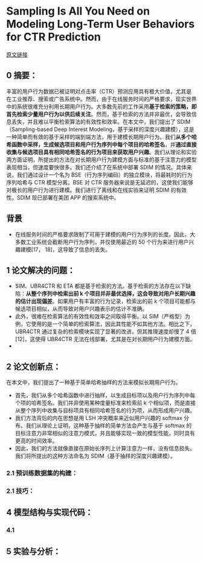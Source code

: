 # Sampling Is All You Need on Modeling Long-Term User Behaviors for CTR Prediction
[原文链接](https://doi.org/10.1145/3383313.3412236)
## 0 摘要：
丰富的用户行为数据已被证明对点击率（CTR）预测应用具有极大价值，尤其是在工业推荐、搜索或广告系统中。然而，由于在线服务时间的严格要求，现实世界中的系统很难充分利用长期用户行为。大多数先前的工作采用**基于检索的策略，即首先检索少量用户行为以供后续关注**。然而，基于检索的方法并非最优，会导致信息丢失，并且难以平衡检索算法的有效性和效率。在本文中，我们提出了 SDIM（Sampling-based Deep Interest Modeling，基于采样的深度兴趣建模），这是一种简单而有效的基于采样的端到端方法，用于建模长期用户行为。我们**从多个哈希函数中采样，生成候选项目和用户行为序列中每个项目的哈希签名**，并**通过直接收集与候选项目具有相同哈希签名的行为项目来获取用户兴趣**。我们从理论和实验两方面证明，所提出的方法在对长期用户行为建模方面与标准的基于注意力的模型表现相当，但速度要快很多。我们还介绍了在系统中部署 SDIM 的情况。具体来说，我们通过设计一个名为 BSE（行为序列编码）的独立模块，将最耗时的行为序列哈希与 CTR 模型分离。BSE 对 CTR 服务器来说是无延迟的，这使我们能够对极长的用户行为进行建模。我们进行了离线和在线实验来证明 SDIM 的有效性。SDIM 现已部署在美团 APP 的搜索系统中。

## 背景
* 在线服务时间的严格要求限制了可用于建模的用户行为序列的长度。因此，大多数工业系统会截断用户行为序列，并仅使用最近的 50 个行为来进行用户兴趣建模[17， 18]，这导致了信息的丢失。

## 1 论文解决的问题：
* SIM、UBR4CTR 和 ETA 都是基于检索的方法。基于检索的方法存在以下缺陷：**从整个序列中检索出前 k 个项目并非最优选择，这会导致对用户长期兴趣的估计出现偏差**。如果用户有丰富的行为记录，检索出的前 k 个项目可能都与候选项目相似，从而导致对用户兴趣表示的估计不准确。
* 此外，很难在检索算法的有效性和效率之间取得平衡。以 SIM（严格型）为例，它使用的是一个简单的检索算法，因此其性能不如其他方法。相比之下，UBR4CTR 通过复杂的检索模块实现了显著的改进，但其推理速度却慢了 4 倍[12]，这使得 UBR4CTR 无法在线部署，尤其是在对长期用户行为建模方面。
* 
## 2 论文创新点：
在本文中，我们提出了一种基于简单哈希抽样的方法来模拟长期用户行为。
* 首先，我们从多个哈希函数中进行抽样，以生成目标项以及用户行为序列中每个项的哈希签名。我们并非使用某种度量标准来检索前 k 个相似项，而是直接从整个序列中收集与目标项具有相同哈希签名的行为项，从而形成用户兴趣。
* 我们方法背后的内在思想是用 LSH 冲突概率来近似用户兴趣的 softmax 分布。我们从理论上证明，这种基于抽样的简单方法会产生与基于 softmax 的目标注意力非常相似的注意力模式，并且能够实现一致的模型性能，同时具有更高的时间效率。
* 因此，我们的方法就像直接在原始长序列上计算注意力一样，没有信息损失。我们将所提出的这种方法命名为 SDIM（基于抽样的深度兴趣建模）。

### 2.1 预训练数据集的构建：


### 2.1 技巧：


## 4 模型结构与实现代码：
### 4.1 


## 5 实验与分析：

<!--stackedit_data:
eyJoaXN0b3J5IjpbLTE2NDc2ODI2MDEsMTE5NTk4NzQxNl19
-->